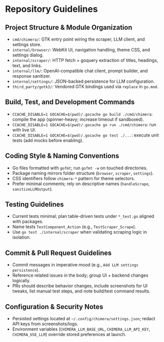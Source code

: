 # Repository Guidelines

## Project Structure & Module Organization
- `cmd/chimera/`: GTK entry point wiring the scraper, LLM client, and settings store.
- `internal/browser/`: WebKit UI, navigation handling, theme CSS, and settings dialog.
- `internal/scraper/`: HTTP fetch + goquery extraction of titles, headings, text, and links.
- `internal/llm/`: OpenAI-compatible chat client, prompt builder, and response sanitizer.
- `internal/settings/`: JSON-backed persistence for LLM configuration.
- `third_party/gotk3/`: Vendored GTK bindings used via `replace` in `go.mod`.

## Build, Test, and Development Commands
- `CCACHE_DISABLE=1 GOCACHE=$(pwd)/.gocache go build ./cmd/chimera`: compile the app (spinner-heavy; increase timeout if sandboxed).
- `CCACHE_DISABLE=1 GOCACHE=$(pwd)/.gocache go run ./cmd/chimera`: run with live UI.
- `CCACHE_DISABLE=1 GOCACHE=$(pwd)/.gocache go test ./...`: execute unit tests (add mocks before enabling).

## Coding Style & Naming Conventions
- Go files formatted with `gofmt`; run `gofmt -w` on touched directories.
- Package naming mirrors folder structure (`browser`, `scraper`, `settings`).
- CSS identifiers follow `chimera-*` pattern for theme selectors.
- Prefer minimal comments; rely on descriptive names (`handleScrape`, `sanitizeLLMOutput`).

## Testing Guidelines
- Current tests minimal; plan table-driven tests under `*_test.go` aligned with packages.
- Name tests `TestComponent_Action` (e.g., `TestScraper_Scrape`).
- Use `go test ./internal/scraper` when validating scraping logic in isolation.

## Commit & Pull Request Guidelines
- Commit messages in imperative mood (e.g., `Add LLM settings persistence`).
- Reference related issues in the body; group UI + backend changes logically.
- PRs should describe behavior changes, include screenshots for UI tweaks, list manual test steps, and note build/test command results.

## Configuration & Security Notes
- Persisted settings located at `~/.config/chimera/settings.json`; redact API keys from screenshots/logs.
- Environment variables (`CHIMERA_LLM_BASE_URL`, `CHIMERA_LLM_API_KEY`, `CHIMERA_USE_LLM`) override stored preferences at launch.
